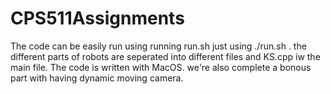 # CPS511Assignments
The code can be easily run using running run.sh just using ./run.sh . the different parts of robots are seperated into different files and KS.cpp iw the main file.
The code is written with MacOS.
we're also complete a bonous part with having dynamic moving camera.
